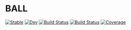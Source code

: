 # BALL

[![Stable](https://img.shields.io/badge/docs-stable-blue.svg)](https://pushingPulling.github.io/BALL.jl/stable)
[![Dev](https://img.shields.io/badge/docs-dev-blue.svg)](https://pushingPulling.github.io/BALL.jl/dev)
[![Build Status](https://github.com/pushingPulling/BALL.jl/workflows/CI/badge.svg)](https://github.com/pushingPulling/BALL.jl/actions)
[![Build Status](https://travis-ci.com/pushingPulling/BALL.jl.svg?branch=master)](https://travis-ci.com/pushingPulling/BALL.jl)
[![Coverage](https://codecov.io/gh/pushingPulling/BALL.jl/branch/master/graph/badge.svg)](https://codecov.io/gh/pushingPulling/BALL.jl)
